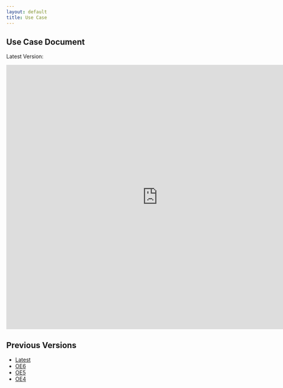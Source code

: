 ```yaml
---
layout: default
title: Use Case
---
```


## Use Case Document

Latest Version:

<iframe src="https://docs.google.com/document/d/e/2PACX-1vTuyYMQRdnxzpaaV3hpl42wZHqNK1xBfKIuGorOjt2jX-jRdzNv-tWmTROmXBNu5w/pub?embedded=true" style="width: 800px; height: 700px;border: none;"></iframe>

## Previous Versions
- [Latest](https://docs.google.com/document/d/e/2PACX-1vTuyYMQRdnxzpaaV3hpl42wZHqNK1xBfKIuGorOjt2jX-jRdzNv-tWmTROmXBNu5w/pub)
- [OE6](https://docs.google.com/document/d/e/2PACX-1vR6-fYX9Qa45xv7J5z2_19UVkR222kj5ABEEBiS4-8MplTabHZY7XezPQY2e0jZTA/pub)
- [OE5](https://docs.google.com/document/d/e/2PACX-1vT_IIfxNyz3MZjfaRNbW45gRsXGJOy3kDDchVbwou09jcxra1hdu0z3i69FxiEimg/pub)
- [OE4](https://docs.google.com/document/d/e/2PACX-1vQxPQ7XQLdRMtzkSlYNk_0Z37ANvPJ-jMGlqmf6r_G2VGrBrrZ8BxE9M-gSnEuDjXNfezFcMlSMKOgP/pub)
